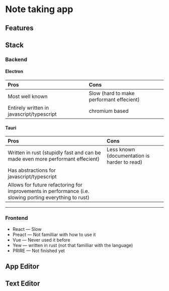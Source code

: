 # Note taking app

## Features


## Stack

### Backend

#### Electron
|Pros|Cons|
|:-|:-|
|Most well known|Slow (hard to make performant effecient)|
|Entirely written in javascript/typescript|chromium based|

#### Tauri
|Pros|Cons|
|:-|:-|
|Written in rust (stupidly fast and can be made even more performant effecient)|Less known (documentation is harder to read)|
|Has abstractions for javascript/typescript||
|Allows for future refactoring for improvements in performance (i.e. slowing porting everything to rust)||

---

### Frontend

- React   — Slow
- Preact  — Not familliar with how to use it
- Vue     — Never used it before
- Yew     — written in rust (not that familliar with the language)
- PRIRE   — Not finished yet

## App Editor

## Text Editor
